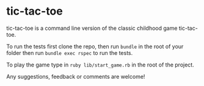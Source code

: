 # tic-tac-toe

tic-tac-toe is a command line version of the classic childhood game tic-tac-toe.

To run the tests first clone the repo, then run `bundle` in the root of your folder then run `bundle exec rspec` to run the tests.

To play the game type in `ruby lib/start_game.rb` in the root of the project.

Any suggestions, feedback or comments are welcome!
